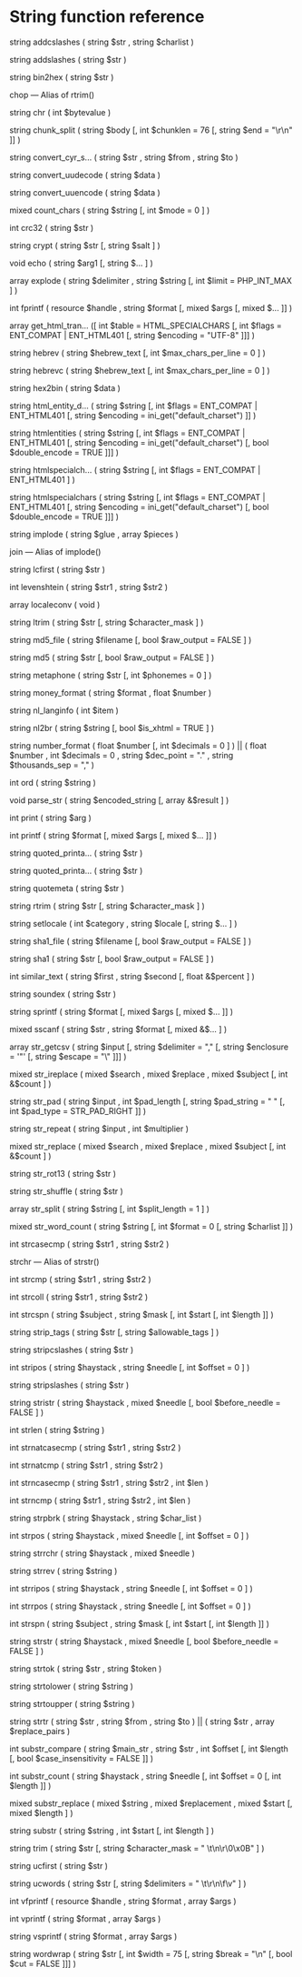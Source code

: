 # String function reference
string addcslashes      ( string $str , string $charlist )

string addslashes       ( string $str )

string bin2hex          ( string $str )

chop — Alias of rtrim()

string chr              ( int $bytevalue )

string chunk_split      ( string $body [, int $chunklen = 76 [, string $end = "\r\n" ]] )

string convert_cyr_s... ( string $str , string $from , string $to )

string convert_uudecode ( string $data )

string convert_uuencode ( string $data )

mixed count_chars       ( string $string [, int $mode = 0 ] )

int crc32               ( string $str )

string crypt            ( string $str [, string $salt ] )

void echo               ( string $arg1 [, string $... ] )

array explode           ( string $delimiter , string $string [, int $limit = PHP_INT_MAX ] )

int fprintf             ( resource $handle , string $format [, mixed $args [, mixed $... ]] )

array get_html_tran...  ([ int $table = HTML_SPECIALCHARS [, int $flags = ENT_COMPAT | ENT_HTML401 [, string $encoding = "UTF-8" ]]] )

string hebrev           ( string $hebrew_text [, int $max_chars_per_line = 0 ] )

string hebrevc          ( string $hebrew_text [, int $max_chars_per_line = 0 ] )

string hex2bin          ( string $data )

string html_entity_d... ( string $string [, int $flags = ENT_COMPAT | ENT_HTML401 [, string $encoding = ini_get("default_charset") ]] )

string htmlentities     ( string $string [, int $flags = ENT_COMPAT | ENT_HTML401 [, string $encoding = ini_get("default_charset") [, bool $double_encode = TRUE ]]] )

string htmlspecialch... ( string $string [, int $flags = ENT_COMPAT | ENT_HTML401 ] )

string htmlspecialchars ( string $string [, int $flags = ENT_COMPAT | ENT_HTML401 [, string $encoding = ini_get("default_charset") [, bool $double_encode = TRUE ]]] )

string implode          ( string $glue , array $pieces )

join — Alias of implode()

string lcfirst          ( string $str )

int levenshtein         ( string $str1 , string $str2 )

array localeconv        ( void )

string ltrim            ( string $str [, string $character_mask ] )

string md5_file         ( string $filename [, bool $raw_output = FALSE ] )

string md5              ( string $str [, bool $raw_output = FALSE ] )

string metaphone        ( string $str [, int $phonemes = 0 ] )

string money_format     ( string $format , float $number )

string nl_langinfo      ( int $item )

string nl2br            ( string $string [, bool $is_xhtml = TRUE ] )

string number_format    ( float $number [, int $decimals = 0 ] ) || ( float $number , int $decimals = 0 , string $dec_point = "." , string $thousands_sep = "," )

int ord                 ( string $string )

void parse_str          ( string $encoded_string [, array &$result ] )

int print               ( string $arg )

int printf              ( string $format [, mixed $args [, mixed $... ]] )

string quoted_printa... ( string $str )

string quoted_printa... ( string $str )

string quotemeta        ( string $str )

string rtrim            ( string $str [, string $character_mask ] )

string setlocale        ( int $category , string $locale [, string $... ] )

string sha1_file        ( string $filename [, bool $raw_output = FALSE ] )

string sha1             ( string $str [, bool $raw_output = FALSE ] )

int similar_text        ( string $first , string $second [, float &$percent ] )

string soundex          ( string $str )

string sprintf          ( string $format [, mixed $args [, mixed $... ]] )

mixed sscanf            ( string $str , string $format [, mixed &$... ] )

array str_getcsv        ( string $input [, string $delimiter = "," [, string $enclosure = '"' [, string $escape = "\\" ]]] )

mixed str_ireplace      ( mixed $search , mixed $replace , mixed $subject [, int &$count ] )

string str_pad          ( string $input , int $pad_length [, string $pad_string = " " [, int $pad_type = STR_PAD_RIGHT ]] )

string str_repeat       ( string $input , int $multiplier )

mixed str_replace       ( mixed $search , mixed $replace , mixed $subject [, int &$count ] )

string str_rot13        ( string $str )

string str_shuffle      ( string $str )

array str_split         ( string $string [, int $split_length = 1 ] )

mixed str_word_count    ( string $string [, int $format = 0 [, string $charlist ]] )

int strcasecmp          ( string $str1 , string $str2 )

strchr — Alias of strstr()

int strcmp              ( string $str1 , string $str2 )

int strcoll             ( string $str1 , string $str2 )

int strcspn             ( string $subject , string $mask [, int $start [, int $length ]] )

string strip_tags       ( string $str [, string $allowable_tags ] )

string stripcslashes    ( string $str )

int stripos             ( string $haystack , string $needle [, int $offset = 0 ] )

string stripslashes     ( string $str )

string stristr          ( string $haystack , mixed $needle [, bool $before_needle = FALSE ] )

int strlen              ( string $string )

int strnatcasecmp       ( string $str1 , string $str2 )

int strnatcmp           ( string $str1 , string $str2 )

int strncasecmp         ( string $str1 , string $str2 , int $len )

int strncmp             ( string $str1 , string $str2 , int $len )

string strpbrk          ( string $haystack , string $char_list )

int strpos              ( string $haystack , mixed $needle [, int $offset = 0 ] )

string strrchr          ( string $haystack , mixed $needle )

string strrev           ( string $string )

int strripos            ( string $haystack , string $needle [, int $offset = 0 ] )

int strrpos             ( string $haystack , string $needle [, int $offset = 0 ] )

int strspn              ( string $subject , string $mask [, int $start [, int $length ]] )

string strstr           ( string $haystack , mixed $needle [, bool $before_needle = FALSE ] )

string strtok           ( string $str , string $token )

string strtolower       ( string $string )

string strtoupper       ( string $string )

string strtr            ( string $str , string $from , string $to ) || ( string $str , array $replace_pairs )

int substr_compare      ( string $main_str , string $str , int $offset [, int $length [, bool $case_insensitivity = FALSE ]] )

int substr_count        ( string $haystack , string $needle [, int $offset = 0 [, int $length ]] )

mixed substr_replace    ( mixed $string , mixed $replacement , mixed $start [, mixed $length ] )

string substr           ( string $string , int $start [, int $length ] )

string trim             ( string $str [, string $character_mask = " \t\n\r\0\x0B" ] )

string ucfirst          ( string $str )

string ucwords          ( string $str [, string $delimiters = " \t\r\n\f\v" ] )

int vfprintf            ( resource $handle , string $format , array $args )

int vprintf             ( string $format , array $args )

string vsprintf         ( string $format , array $args )

string wordwrap         ( string $str [, int $width = 75 [, string $break = "\n" [, bool $cut = FALSE ]]] )
